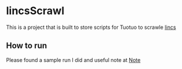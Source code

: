 # lincsScrawl
This is a project that is built to store scripts for Tuotuo to scrawle [lincs](http://lincs.hms.harvard.edu/kinomescan/)


How to run
---------
Please found a sample run I did and useful note at [Note](https://github.com/kaiwang0112006/lincsScrawl/blob/master/example/note)
